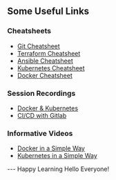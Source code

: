 ## Some Useful Links

### Cheatsheets
<ul>
<li> <a href="https://thinknyx.com/git-cheat-sheet/">Git Cheatsheet </a> </li>
<li> <a href="https://thinknyx.com/terraform-cheat-sheet/">Terraform Cheatsheet </a> </li>
<li> <a href="https://thinknyx.com/ansible-cheatsheet/">Ansible Cheatsheet </a> </li>
<li> <a href="https://thinknyx.com/k8s-cheatsheet/">Kubernetes Cheatsheet </a> </li>
<li> <a href="https://thinknyx.com/docker-cheat-sheet/">Docker Cheatsheet </a> </li>
</ul>

### Session Recordings
<ul>
<li> <a href="https://www.youtube.com/watch?v=WVf9V2dUkB8&list=PLW8sN1d4Uj-9M_CiKZIdP7_a36hFzvzCf">Docker & Kubernetes</a> </li>
<li> <a href="https://www.youtube.com/watch?v=Eic8WrGLgm4&list=PLW8sN1d4Uj-9M_CiKZIdP7_a36hFzvzCf&index=2">CI/CD with Gitlab</a> </li>
</ul>

### Informative Videos
<ul>
<li> <a href="https://www.youtube.com/playlist?list=PLW8sN1d4Uj-9C3FzBWwg7z1hIjMx78JaU">Docker in a Simple Way</a> </li>
<li> <a href="https://www.youtube.com/playlist?list=PLW8sN1d4Uj--GZTXKFicrvfAg0z1p3FEL">Kubernetes in a Simple Way</a> </li>
</ul>
---
Happy Learning
Hello Everyone!
